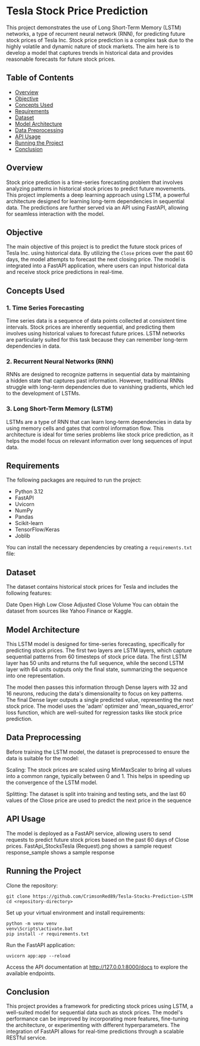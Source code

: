 # Tesla Stock Price Prediction

This project demonstrates the use of Long Short-Term Memory (LSTM) networks, a type of recurrent neural network (RNN), for predicting future stock prices of Tesla Inc. Stock price prediction is a complex task due to the highly volatile and dynamic nature of stock markets. The aim here is to develop a model that captures trends in historical data and provides reasonable forecasts for future stock prices.

## Table of Contents
- [Overview](#overview)
- [Objective](#objective)
- [Concepts Used](#concepts-used)
- [Requirements](#requirements)
- [Dataset](#dataset)
- [Model Architecture](#model-architecture)
- [Data Preprocessing](#data-preprocessing)
- [API Usage](#api-usage)
- [Running the Project](#running-the-project)
- [Conclusion](#conclusion)

## Overview

Stock price prediction is a time-series forecasting problem that involves analyzing patterns in historical stock prices to predict future movements. This project implements a deep learning approach using LSTM, a powerful architecture designed for learning long-term dependencies in sequential data. The predictions are further served via an API using FastAPI, allowing for seamless interaction with the model.
 
## Objective

The main objective of this project is to predict the future stock prices of Tesla Inc. using historical data. By utilizing the `Close` prices over the past 60 days, the model attempts to forecast the next closing price. The model is integrated into a FastAPI application, where users can input historical data and receive stock price predictions in real-time.

## Concepts Used

### 1. **Time Series Forecasting**
   Time series data is a sequence of data points collected at consistent time intervals. Stock prices are inherently sequential, and predicting them involves using historical values to forecast future prices. LSTM networks are particularly suited for this task because they can remember long-term dependencies in data.

### 2. **Recurrent Neural Networks (RNN)**
   RNNs are designed to recognize patterns in sequential data by maintaining a hidden state that captures past information. However, traditional RNNs struggle with long-term dependencies due to vanishing gradients, which led to the development of LSTMs.

### 3. **Long Short-Term Memory (LSTM)**
   LSTMs are a type of RNN that can learn long-term dependencies in data by using memory cells and gates that control information flow. This architecture is ideal for time series problems like stock price prediction, as it helps the model focus on relevant information over long sequences of input data.

## Requirements

The following packages are required to run the project:
- Python 3.12
- FastAPI
- Uvicorn
- NumPy
- Pandas
- Scikit-learn
- TensorFlow/Keras
- Joblib

You can install the necessary dependencies by creating a `requirements.txt` file:


## Dataset
The dataset contains historical stock prices for Tesla and includes the following features:

Date
Open
High
Low
Close
Adjusted Close
Volume
You can obtain the dataset from sources like Yahoo Finance or Kaggle.

## Model Architecture

This LSTM model is designed for time-series forecasting, specifically for predicting stock prices. The first two layers are LSTM layers, which capture sequential patterns from 60 timesteps of stock price data. The first LSTM layer has 50 units and returns the full sequence, while the second LSTM layer with 64 units outputs only the final state, summarizing the sequence into one representation.

The model then passes this information through Dense layers with 32 and 16 neurons, reducing the data's dimensionality to focus on key patterns. The final Dense layer outputs a single predicted value, representing the next stock price. The model uses the 'adam' optimizer and 'mean_squared_error' loss function, which are well-suited for regression tasks like stock price prediction.

## Data Preprocessing
Before training the LSTM model, the dataset is preprocessed to ensure the data is suitable for the model:

Scaling: The stock prices are scaled using MinMaxScaler to bring all values into a common range, typically between 0 and 1. This helps in speeding up the convergence of the LSTM model.

Splitting: The dataset is split into training and testing sets, and the last 60 values of the Close price are used to predict the next price in the sequence

## API Usage
The model is deployed as a FastAPI service, allowing users to send requests to predict future stock prices based on the past 60 days of Close prices.
FastApi_StocksTesla (Request).png shows a sample request
response_sample shows a sample response

## Running the Project
Clone the repository:
```
git clone https://github.com/CrimsonRed89/Tesla-Stocks-Prediction-LSTM
cd <repository-directory>
```

Set up your virtual environment and install requirements:
```
python -m venv venv
venv\Scripts\activate.bat
pip install -r requirements.txt
```

Run the FastAPI application:
```
uvicorn app:app --reload
```


Access the API documentation at http://127.0.0.1:8000/docs to explore the available endpoints.

## Conclusion
This project provides a framework for predicting stock prices using LSTM, a well-suited model for sequential data such as stock prices. The model's performance can be improved by incorporating more features, fine-tuning the architecture, or experimenting with different hyperparameters. The integration of FastAPI allows for real-time predictions through a scalable RESTful service.



